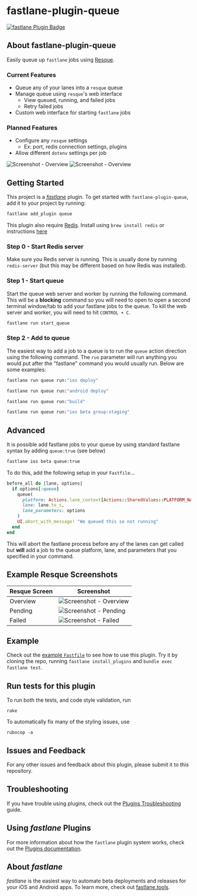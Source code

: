 # fastlane-plugin-queue

[![fastlane Plugin Badge](https://rawcdn.githack.com/fastlane/fastlane/master/fastlane/assets/plugin-badge.svg)](https://rubygems.org/gems/fastlane-plugin-queue)

## About fastlane-plugin-queue

Easily queue up `fastlane` jobs using [Resque](https://github.com/resque/resque).

### Current Features
- Queue any of your lanes into a `resque` queue
- Manage queue using `resque`'s web interface
  - View queued, running, and failed jobs
  - Retry failed jobs
- Custom web interface for starting `fastlane` jobs

### Planned Features
- Configure any `resque` settings 
  - Ex: port, redis connection settings, plugins
- Allow different `dotenv` settings per job

![Screenshot - Overview](screenshots/screenshot_app.png)
![Screenshot - Overview](screenshots/screenshot_overview.png)

## Getting Started

This project is a [_fastlane_](https://github.com/fastlane/fastlane) plugin. To get started with `fastlane-plugin-queue`, add it to your project by running:

```bash
fastlane add_plugin queue
```

This plugin also require [Redis](https://redis.io). Install using `brew install redis` or instructions [here](https://redis.io/download)

### Step 0 - Start Redis server
Make sure you Redis server is running. This is usually done by running `redis-server` (but this may be different based on how Redis was installed).

### Step 1 - Start queue
Start the queue web server and worker by running the following command. This will be a **blocking** command so you will need to open to open a second terminal window/tab to add your fastlane jobs to the queue. To kill the web server and worker, you will need to hit `CONTROL + C`.
```rb
fastlane run start_queue
```

### Step 2 - Add to queue
The easiest way to add a job to a queue is to run the `queue` action direction using the following command. The `run` parameter will run anything you would put after the "fastlane" command you would usually run. Below are some examples:
```rb
fastlane run queue run:"ios deploy"
```

```rb
fastlane run queue run:"android deploy"
```

```rb
fastlane run queue run:"build"
```

```rb
fastlane run queue run:"ios beta group:staging"
```

## Advanced
It is possible add fastlane jobs to your queue by using standard fastlane syntax by adding `queue:true` (see below)

```sh
fastlane ios beta queue:true
```

To do this, add the following setup in your `Fastfile`...

```rb
before_all do |lane, options|
  if options[:queue]
    queue(
      platform: Actions.lane_context[Actions::SharedValues::PLATFORM_NAME],
      lane: lane.to_s,
      lane_parameters: options
    )
    UI.abort_with_message! "We queued this so not running"
  end
end
```

This will abort the fastlane process before any of the lanes can get called but **will** add a job to the queue platform, lane, and parameters that you specified in your command.

## Example Resque Screenshots

|Resque Screen|Screenshot|
|---|---|
|Overview|![Screenshot - Overview](screenshots/screenshot_overview.png)|
|Pending|![Screenshot - Pending](screenshots/screenshot_pending.png)|
|Failed|![Screenshot - Failed](screenshots/screenshot_failed.png)|

## Example

Check out the [example `Fastfile`](fastlane/Fastfile) to see how to use this plugin. Try it by cloning the repo, running `fastlane install_plugins` and `bundle exec fastlane test`.

## Run tests for this plugin

To run both the tests, and code style validation, run

```
rake
```

To automatically fix many of the styling issues, use
```
rubocop -a
```

## Issues and Feedback

For any other issues and feedback about this plugin, please submit it to this repository.

## Troubleshooting

If you have trouble using plugins, check out the [Plugins Troubleshooting](https://docs.fastlane.tools/plugins/plugins-troubleshooting/) guide.

## Using _fastlane_ Plugins

For more information about how the `fastlane` plugin system works, check out the [Plugins documentation](https://docs.fastlane.tools/plugins/create-plugin/).

## About _fastlane_

_fastlane_ is the easiest way to automate beta deployments and releases for your iOS and Android apps. To learn more, check out [fastlane.tools](https://fastlane.tools).
